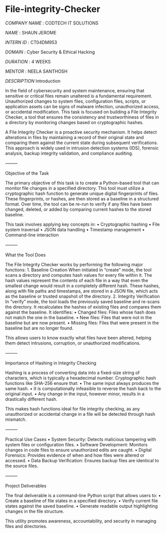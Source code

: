 # File-integrity-Checker

*COMPANY NAME* : CODTECH IT SOLUTIONS


*NAME* : SHAUN JEROME


*INTERN ID* : CT04DM953


*DOMAIN* : Cyber Security & Ethical Hacking


*DURATION* : 4 WEEKS


*MENTOR* : NEELA SANTHOSH



*DESCRIPTION* 
Introduction

In the field of cybersecurity and system maintenance, ensuring that sensitive or critical files remain unaltered is a fundamental requirement. Unauthorized changes to system files, configuration files, scripts, or application assets can be signs of malware infection, unauthorized access, or accidental modification. This task is focused on building a File Integrity Checker, a tool that ensures the consistency and trustworthiness of files in a directory by monitoring changes based on cryptographic hashes.

A File Integrity Checker is a proactive security mechanism. It helps detect alterations in files by maintaining a record of their original state and comparing them against the current state during subsequent verifications. This approach is widely used in intrusion detection systems (IDS), forensic analysis, backup integrity validation, and compliance auditing.

⸻

Objective of the Task

The primary objective of this task is to create a Python-based tool that can monitor file changes in a specified directory. This tool must utilize a cryptographic hash function to generate unique digital fingerprints of files. These fingerprints, or hashes, are then stored as a baseline in a structured format. Over time, the tool can be re-run to verify if any files have been changed, deleted, or added by comparing current hashes to the stored baseline.

This task involves applying key concepts in:
	•	Cryptographic hashing
	•	File system traversal
	•	JSON data handling
	•	Timestamp management
	•	Command-line interaction

⸻

What the Tool Does

The File Integrity Checker works by performing the following major functions:
	1.	Baseline Creation
When initiated in “create” mode, the tool scans a directory and computes hash values for every file within it. The hash values represent the contents of each file in a way that even the smallest change would result in a completely different hash. These hashes, along with file paths and timestamps, are stored in a JSON file, which acts as the baseline or trusted snapshot of the directory.
	2.	Integrity Verification
In “verify” mode, the tool loads the previously saved baseline and re-scans the directory. It recalculates the hashes of existing files and compares them against the baseline. It identifies:
	•	Changed files: Files whose hash does not match the one in the baseline.
	•	New files: Files that were not in the baseline but are now present.
	•	Missing files: Files that were present in the baseline but are no longer found.

This allows users to know exactly what files have been altered, helping them detect intrusions, corruption, or unauthorized modifications.

⸻

Importance of Hashing in Integrity Checking

Hashing is a process of converting data into a fixed-size string of characters, which is typically a hexadecimal number. Cryptographic hash functions like SHA-256 ensure that:
	•	The same input always produces the same hash.
	•	It is computationally infeasible to reverse the hash back to the original input.
	•	Any change in the input, however minor, results in a drastically different hash.

This makes hash functions ideal for file integrity checking, as any unauthorized or accidental change in a file will be detected through hash mismatch.

⸻

Practical Use Cases
	•	System Security: Detects malicious tampering with system files or configuration files.
	•	Software Development: Monitors changes in code files to ensure unauthorized edits are caught.
	•	Digital Forensics: Provides evidence of when and how files were altered or accessed.
	•	Data Backup Verification: Ensures backup files are identical to the source files.

⸻

Project Deliverables

The final deliverable is a command-line Python script that allows users to:
	•	Create a baseline of file states in a specified directory.
	•	Verify current file states against the saved baseline.
	•	Generate readable output highlighting changes in the file structure.

This utility promotes awareness, accountability, and security in managing files and directories.
